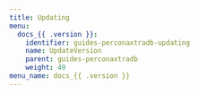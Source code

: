 ```yaml
---
title: Updating
menu:
  docs_{{ .version }}:
    identifier: guides-perconaxtradb-updating
    name: UpdateVersion
    parent: guides-perconaxtradb
    weight: 49
menu_name: docs_{{ .version }}
---
```

